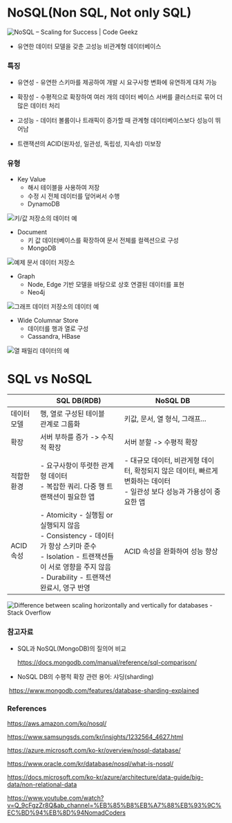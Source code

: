 # NoSQL(Non SQL, Not only SQL)

![NoSQL – Scaling for Success | Code Geekz](https://codegeekz.com/wp-content/uploads/NoSQL.png)

- 유연한 데이터 모델을 갖춘 고성능 비관계형 데이터베이스

### 특징

- 유연성 - 유연한 스키마를 제공하여 개발 시 요구사항 변화에 유연하게 대처 가능
- 확장성 - 수평적으로 확장하여 여러 개의 데이터 베이스 서버를 클러스터로 묶어 더 많은 데이터 처리
- 고성능 - 데이터 볼륨이나 트래픽이 증가할 때 관계형 데이터베이스보다 성능이 뛰어남

- 트랜잭션의 ACID(원자성, 일관성, 독립성, 지속성) 미보장



### 유형

- Key Value
  - 해시 테이블을 사용하여 저장
  - 수정 시 전체 데이터를 덮어써서 수행
  - DynamoDB


![키/값 저장소의 데이터 예](https://docs.microsoft.com/ko-kr/azure/architecture/guide/technology-choices/images/key-value.png)

- Document
  - 키 값 데이터베이스를 확장하여 문서 전체를 컬렉션으로 구성
  - MongoDB


![예제 문서 데이터 저장소](https://docs.microsoft.com/ko-kr/azure/architecture/data-guide/big-data/images/document.png)

- Graph
  - Node, Edge 기반 모델을 바탕으로 상호 연결된 데이터를 표현
  - Neo4j


![그래프 데이터 저장소의 데이터 예](https://docs.microsoft.com/ko-kr/azure/architecture/guide/technology-choices/images/graph.png)

- Wide Columnar Store
  - 데이터를 행과 열로 구성
  - Cassandra, HBase


![열 패밀리 데이터의 예](https://docs.microsoft.com/ko-kr/azure/architecture/guide/technology-choices/images/column-family.png)



# SQL vs NoSQL



|             | SQL DB(RDB)                                                  | NoSQL DB                                                     |
| ----------- | ------------------------------------------------------------ | ------------------------------------------------------------ |
| 데이터 모델 | 행, 열로 구성된 테이블<br>관계로 그룹화                      | 키값, 문서, 열 형식, 그래프...                               |
| 확장        | 서버 부하를 증가 -> 수직적 확장                              | 서버 분할 -> 수평적 확장                                     |
| 적합한 환경 | - 요구사항이 뚜렷한 관계형 데이터<br />- 복잡한 쿼리. 다중 행 트랜잭션이 필요한 앱 | - 대규모 데이터, 비관게형 데이터, 확정되지 않은 데이터, 빠르게 변화하는 데이터<br />- 일관성 보다 성능과 가용성이 중요한 앱 |
| ACID 속성   | - Atomicity - 실행됨 or 실행되지 않음<br />- Consistency - 데이터가 항상 스키마 준수<br />- Isolation - 트랜잭션들이 서로 영향을 주지 않음<br />- Durability - 트랜잭션 완료시, 영구 반영 | ACID 속성을 완화하여 성능 향상                               |

![Difference between scaling horizontally and vertically for databases -  Stack Overflow](https://i.stack.imgur.com/On3tO.png)

### 참고자료

- SQL과 NoSQL(MongoDB)의 질의어 비교

  https://docs.mongodb.com/manual/reference/sql-comparison/

- NoSQL DB의 수평적 확장 관련 용어: 샤딩(sharding)

​		https://www.mongodb.com/features/database-sharding-explained

### References

https://aws.amazon.com/ko/nosql/

https://www.samsungsds.com/kr/insights/1232564_4627.html

https://azure.microsoft.com/ko-kr/overview/nosql-database/

https://www.oracle.com/kr/database/nosql/what-is-nosql/

https://docs.microsoft.com/ko-kr/azure/architecture/data-guide/big-data/non-relational-data

https://www.youtube.com/watch?v=Q_9cFgzZr8Q&ab_channel=%EB%85%B8%EB%A7%88%EB%93%9C%EC%BD%94%EB%8D%94NomadCoders